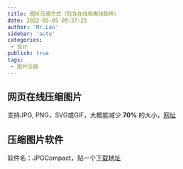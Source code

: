 ```yaml
---
title: 图片压缩方式（包含在线和离线软件）
date: 2022-05-05 09:37:23
author: 'Mr.Lan'
sidebar: 'auto'
categories: 
 - 设计
publish: true
tags: 
 - 图片压缩
---
```


## 网页在线压缩图片

支持JPG, PNG，SVG或GIF，大概能减少 **70%** 的大小，[网址](https://www.iloveimg.com/zh-cn/compress-image)

## 压缩图片软件

软件名：JPGCompact，贴一个[下载地址](http://www.xitongzhijia.net/soft/34148.html)